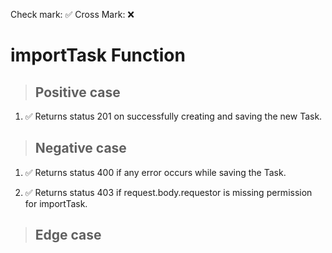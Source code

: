 Check mark: ✅
Cross Mark: ❌

# importTask Function

> ## Positive case
1. ✅ Returns status 201 on successfully creating and saving the new Task.

> ## Negative case
1. ✅ Returns status 400 if any error occurs while saving the Task.

2. ✅ Returns status 403 if request.body.requestor is missing permission for importTask.

> ## Edge case
